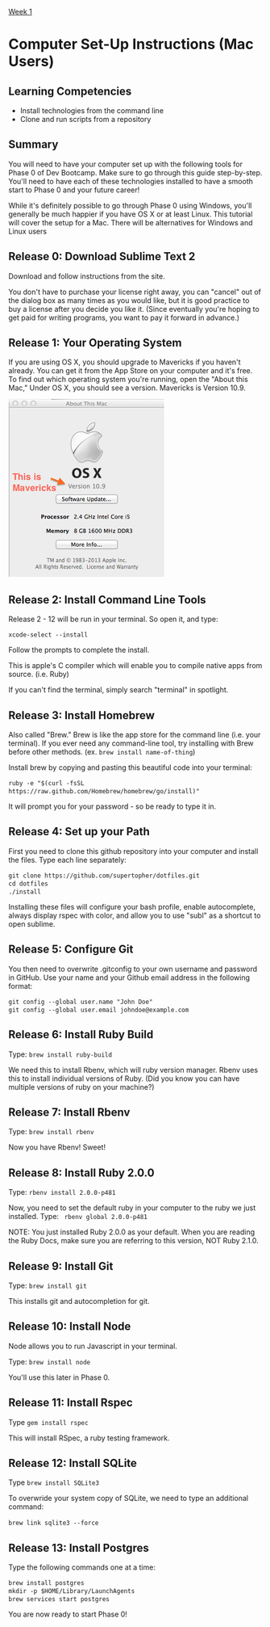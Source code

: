 [Week 1](../)

# Computer Set-Up Instructions (Mac Users)

## Learning Competencies
- Install technologies from the command line
- Clone and run scripts from a repository


## Summary
You will need to have your computer set up with the following tools for Phase 0 of Dev Bootcamp. Make sure to go through this guide step-by-step. You'll need to have each of these technologies installed to have a smooth start to Phase 0 and your future career! 

While it's definitely possible to go through Phase 0 using Windows, you'll generally be much happier if you have OS X or at least Linux. This tutorial will cover the setup for a Mac. There will be alternatives for Windows and Linux users

## Release 0: Download Sublime Text 2
Download and follow instructions from the site. 

You don't have to purchase your license right away, you can "cancel" out of the dialog box as many times as you would like, but it is good practice to buy a license after you decide you like it. (Since eventually you're hoping to get paid for writing programs, you want to pay it forward in advance.)

## Release 1: Your Operating System
If you are using OS X, you should upgrade to Mavericks if you haven't already. You can get it from the App Store on your computer and it's free. To find out which operating system you're running, open the "About this Mac," Under OS X, you should see a version. Mavericks is Version 10.9.

![mavericks](../imgs/mavericks.png)

## Release 2: Install Command Line Tools
Release 2 - 12 will be run in your terminal. So
open it, and type: 

```shell
xcode-select --install
```

Follow the prompts to complete the install. 

This is apple's C compiler which will enable you to compile native apps from source. (i.e. Ruby)

If you can't find the terminal, simply search "terminal" in spotlight. 

## Release 3: Install Homebrew 
Also called "Brew." Brew is like the app store for the command line (i.e. your terminal). If you ever need any command-line tool, try installing with Brew before other methods. (ex. ```brew install name-of-thing```)

Install brew by copying and pasting this beautiful code into your terminal:

```shell
ruby -e "$(curl -fsSL https://raw.github.com/Homebrew/homebrew/go/install)"
```
It will prompt you for your password - so be ready to type it in. 

## Release 4: Set up your Path
First you need to clone this github repository into your computer and install the files. Type each line separately:

```shell
git clone https://github.com/supertopher/dotfiles.git
cd dotfiles
./install
```
Installing these files will configure your bash profile, enable autocomplete, always display rspec with color, and allow you to use "subl" as a shortcut to open sublime. 

## Release 5: Configure Git
You then need to overwrite .gitconfig to your own username and password in GitHub. Use your name and your Github email address in the following format:

```shell
git config --global user.name "John Doe"
git config --global user.email johndoe@example.com
```

## Release 6: Install Ruby Build
Type: ```brew install ruby-build```

We need this to install Rbenv, which will ruby version manager. Rbenv uses this to install individual versions of Ruby. (Did you know you can have multiple versions of ruby on your machine?)

## Release 7: Install Rbenv
Type: ```brew install rbenv```

Now you have Rbenv! Sweet!

## Release 8: Install Ruby 2.0.0
Type: ```rbenv install 2.0.0-p481``` 

Now, you need to set the default ruby in your computer to the ruby we just installed. Type: ``` rbenv global 2.0.0-p481```

NOTE: You just installed Ruby 2.0.0 as your default. When you are reading the Ruby Docs, make sure you are referring to this version, NOT Ruby 2.1.0. 

## Release 9: Install Git
Type: ```brew install git```

This installs git and autocompletion for git.

## Release 10: Install Node
Node allows you to run Javascript in your terminal.  

Type: ```brew install node```

You'll use this later in Phase 0. 

## Release 11: Install Rspec
Type ```gem install rspec```

This will install RSpec, a ruby testing framework.

## Release 12: Install SQLite
Type ```brew install SQLite3```

To overwride your system copy of SQLite, we need to type an additional command:

```brew link sqlite3 --force```

## Release 13: Install Postgres 
Type the following commands one at a time:

```shell 
brew install postgres
mkdir -p $HOME/Library/LaunchAgents
brew services start postgres
```

You are now ready to start Phase 0!
